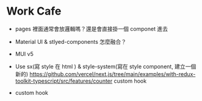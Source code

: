 # Work Cafe

* pages 裡面通常會放邏輯嗎？還是會直接掛一個 componet 進去
* Material UI & stlyed-components 怎麼融合？


* MUI v5
* Use sx(寫 style 在 html ) & style-system(寫在 style component, 建立一個新的)
https://github.com/vercel/next.js/tree/main/examples/with-redux-toolkit-typescript/src/features/counter
custom hook

* custom hook
